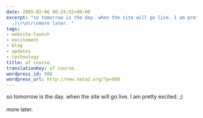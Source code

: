 ```yaml
---
date: 2005-02-06 00:24:52+00:00
excerpt: "so tomorrow is the day. when the site will go live. I am pretty excited.
  ;)\r\n\r\nmore later. "
tags:
- website-launch
- excitement
- blog
- updates
- technology
title: of course.
translationKey: of course.
wordpress_id: 988
wordpress_url: http://new.nata2.org/?p=988
---
```


so tomorrow is the day. when the site will go live. I am pretty excited. ;)
<br/><Br>
more later.